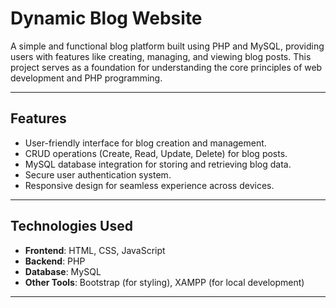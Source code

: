 # Dynamic Blog Website

A simple and functional blog platform built using PHP and MySQL, providing users with features like creating, managing, and viewing blog posts. This project serves as a foundation for understanding the core principles of web development and PHP programming.

---

## **Features**  

- User-friendly interface for blog creation and management.  
- CRUD operations (Create, Read, Update, Delete) for blog posts.  
- MySQL database integration for storing and retrieving blog data.  
- Secure user authentication system.  
- Responsive design for seamless experience across devices.  

---

## **Technologies Used**  

- **Frontend**: HTML, CSS, JavaScript  
- **Backend**: PHP  
- **Database**: MySQL  
- **Other Tools**: Bootstrap (for styling), XAMPP (for local development)  

---
